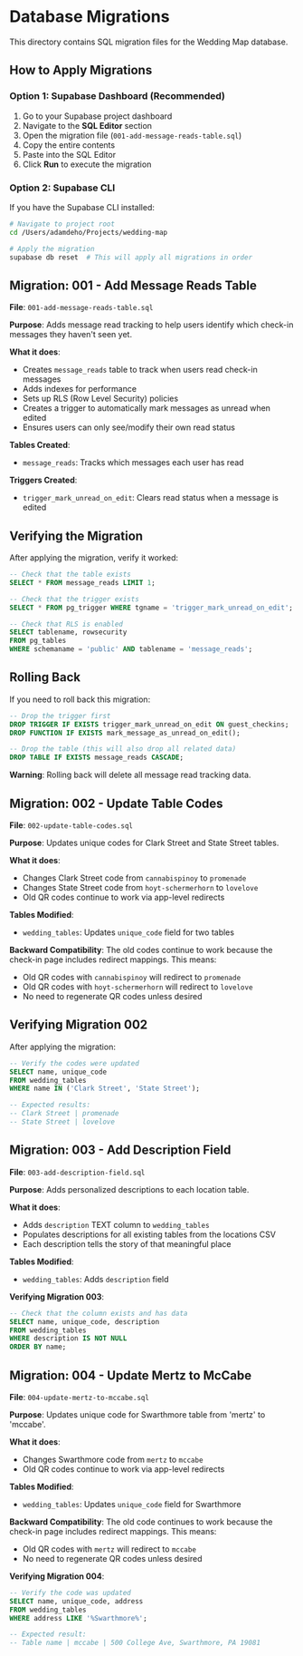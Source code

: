 # Database Migrations

This directory contains SQL migration files for the Wedding Map database.

## How to Apply Migrations

### Option 1: Supabase Dashboard (Recommended)

1. Go to your Supabase project dashboard
2. Navigate to the **SQL Editor** section
3. Open the migration file (`001-add-message-reads-table.sql`)
4. Copy the entire contents
5. Paste into the SQL Editor
6. Click **Run** to execute the migration

### Option 2: Supabase CLI

If you have the Supabase CLI installed:

```bash
# Navigate to project root
cd /Users/adamdeho/Projects/wedding-map

# Apply the migration
supabase db reset  # This will apply all migrations in order
```

## Migration: 001 - Add Message Reads Table

**File**: `001-add-message-reads-table.sql`

**Purpose**: Adds message read tracking to help users identify which check-in messages they haven't seen yet.

**What it does**:
- Creates `message_reads` table to track when users read check-in messages
- Adds indexes for performance
- Sets up RLS (Row Level Security) policies
- Creates a trigger to automatically mark messages as unread when edited
- Ensures users can only see/modify their own read status

**Tables Created**:
- `message_reads`: Tracks which messages each user has read

**Triggers Created**:
- `trigger_mark_unread_on_edit`: Clears read status when a message is edited

## Verifying the Migration

After applying the migration, verify it worked:

```sql
-- Check that the table exists
SELECT * FROM message_reads LIMIT 1;

-- Check that the trigger exists
SELECT * FROM pg_trigger WHERE tgname = 'trigger_mark_unread_on_edit';

-- Check that RLS is enabled
SELECT tablename, rowsecurity
FROM pg_tables
WHERE schemaname = 'public' AND tablename = 'message_reads';
```

## Rolling Back

If you need to roll back this migration:

```sql
-- Drop the trigger first
DROP TRIGGER IF EXISTS trigger_mark_unread_on_edit ON guest_checkins;
DROP FUNCTION IF EXISTS mark_message_as_unread_on_edit();

-- Drop the table (this will also drop all related data)
DROP TABLE IF EXISTS message_reads CASCADE;
```

**Warning**: Rolling back will delete all message read tracking data.

## Migration: 002 - Update Table Codes

**File**: `002-update-table-codes.sql`

**Purpose**: Updates unique codes for Clark Street and State Street tables.

**What it does**:
- Changes Clark Street code from `cannabispinoy` to `promenade`
- Changes State Street code from `hoyt-schermerhorn` to `lovelove`
- Old QR codes continue to work via app-level redirects

**Tables Modified**:
- `wedding_tables`: Updates `unique_code` field for two tables

**Backward Compatibility**:
The old codes continue to work because the check-in page includes redirect mappings. This means:
- Old QR codes with `cannabispinoy` will redirect to `promenade`
- Old QR codes with `hoyt-schermerhorn` will redirect to `lovelove`
- No need to regenerate QR codes unless desired

## Verifying Migration 002

After applying the migration:

```sql
-- Verify the codes were updated
SELECT name, unique_code
FROM wedding_tables
WHERE name IN ('Clark Street', 'State Street');

-- Expected results:
-- Clark Street | promenade
-- State Street | lovelove
```

## Migration: 003 - Add Description Field

**File**: `003-add-description-field.sql`

**Purpose**: Adds personalized descriptions to each location table.

**What it does**:
- Adds `description` TEXT column to `wedding_tables`
- Populates descriptions for all existing tables from the locations CSV
- Each description tells the story of that meaningful place

**Tables Modified**:
- `wedding_tables`: Adds `description` field

**Verifying Migration 003**:

```sql
-- Check that the column exists and has data
SELECT name, unique_code, description
FROM wedding_tables
WHERE description IS NOT NULL
ORDER BY name;
```

## Migration: 004 - Update Mertz to McCabe

**File**: `004-update-mertz-to-mccabe.sql`

**Purpose**: Updates unique code for Swarthmore table from 'mertz' to 'mccabe'.

**What it does**:
- Changes Swarthmore code from `mertz` to `mccabe`
- Old QR codes continue to work via app-level redirects

**Tables Modified**:
- `wedding_tables`: Updates `unique_code` field for Swarthmore

**Backward Compatibility**:
The old code continues to work because the check-in page includes redirect mappings. This means:
- Old QR codes with `mertz` will redirect to `mccabe`
- No need to regenerate QR codes unless desired

**Verifying Migration 004**:

```sql
-- Verify the code was updated
SELECT name, unique_code, address
FROM wedding_tables
WHERE address LIKE '%Swarthmore%';

-- Expected result:
-- Table name | mccabe | 500 College Ave, Swarthmore, PA 19081
```
